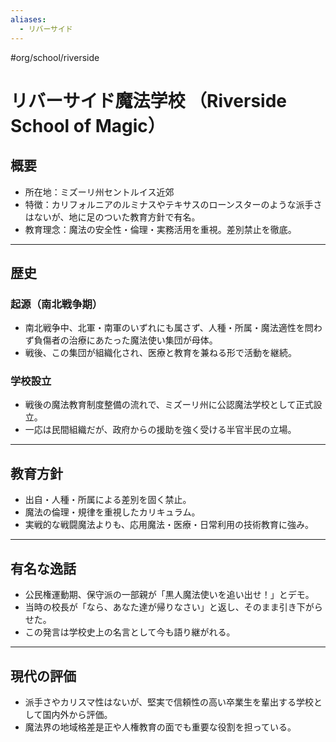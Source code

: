 ```yaml
---
aliases:
  - リバーサイド
---
```

 #org/school/riverside 
# リバーサイド魔法学校 （Riverside School of Magic）

## 概要
- 所在地：ミズーリ州セントルイス近郊
- 特徴：カリフォルニアのルミナスやテキサスのローンスターのような派手さはないが、地に足のついた教育方針で有名。
- 教育理念：魔法の安全性・倫理・実務活用を重視。差別禁止を徹底。

---

## 歴史

### 起源（南北戦争期）
- 南北戦争中、北軍・南軍のいずれにも属さず、人種・所属・魔法適性を問わず負傷者の治療にあたった魔法使い集団が母体。
- 戦後、この集団が組織化され、医療と教育を兼ねる形で活動を継続。

### 学校設立
- 戦後の魔法教育制度整備の流れで、ミズーリ州に公認魔法学校として正式設立。
- 一応は民間組織だが、政府からの援助を強く受ける半官半民の立場。

---

## 教育方針
- 出自・人種・所属による差別を固く禁止。
- 魔法の倫理・規律を重視したカリキュラム。
- 実戦的な戦闘魔法よりも、応用魔法・医療・日常利用の技術教育に強み。

---

## 有名な逸話
- 公民権運動期、保守派の一部親が「黒人魔法使いを追い出せ！」とデモ。
- 当時の校長が「なら、あなた達が帰りなさい」と返し、そのまま引き下がらせた。
- この発言は学校史上の名言として今も語り継がれる。

---

## 現代の評価
- 派手さやカリスマ性はないが、堅実で信頼性の高い卒業生を輩出する学校として国内外から評価。
- 魔法界の地域格差是正や人権教育の面でも重要な役割を担っている。
